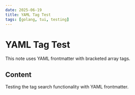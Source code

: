 ```yaml
---
date: 2025-06-19
title: YAML Tag Test
tags: [golang, tui, testing]
---
```


# YAML Tag Test

This note uses YAML frontmatter with bracketed array tags.

## Content

Testing the tag search functionality with YAML frontmatter.
